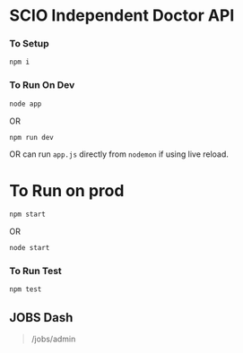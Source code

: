 # SCIO Independent Doctor API

### To Setup

```bash
npm i
```

### To Run On Dev
```bash
node app
```

OR

```bash
npm run dev
```

OR can run `app.js` directly from `nodemon` if using live reload.


# To Run on prod
```bash
npm start
```

OR

```bash
node start
```

### To Run Test

```bash
npm test
```


## JOBS Dash

> /jobs/admin


